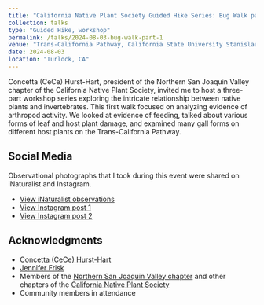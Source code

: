 ```yaml
---
title: "California Native Plant Society Guided Hike Series: Bug Walk part 1"
collection: talks
type: "Guided Hike, workshop"
permalink: /talks/2024-08-03-bug-walk-part-1
venue: "Trans-California Pathway, California State University Stanislaus"
date: 2024-08-03
location: "Turlock, CA"
---
```


Concetta (CeCe) Hurst-Hart, president of the Northern San Joaquin Valley chapter of the California Native Plant Society, invited me to host a three-part workshop series exploring the intricate relationship between native plants and invertebrates. This first walk focused on analyzing evidence of arthropod activity. We looked at evidence of feeding, talked about various forms of leaf and host plant damage, and examined many gall forms on different host plants on the Trans-California Pathway.

## Social Media
Observational photographs that I took during this event were shared on iNaturalist and Instagram.
* [View iNaturalist observations](https://www.inaturalist.org/observations?on=2024-08-03&place_id=340&project_id=california-state-university-stanislaus&search_on=tags&subview=table)
* [View Instagram post 1](https://www.instagram.com/p/C-zc0cnR-hA/)
* [View Instagram post 2](https://www.instagram.com/p/C-zeqVnRSC2/)

## Acknowledgments
* [Concetta (CeCe) Hurst-Hart](https://www.linkedin.com/in/ecologynerd/)
* [Jennifer Frisk](https://www.linkedin.com/in/jennifer-mm-frisk/)
* Members of the [Northern San Joaquin Valley chapter](https://chapters.cnps.org/nsj/) and other chapters of the [California Native Plant Society](https://www.cnps.org/)
* Community members in attendance
